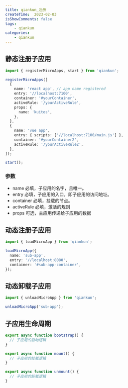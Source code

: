 ```yaml
---
title: qiankun_注册
createTime:  2023-02-03
isShowComments: false
tags:
    - qiankun
categories:
    - qiankun
---
```


## 静态注册子应用

```ts
import { registerMicroApps, start } from 'qiankun';

registerMicroApps([
  {
    name: 'react app', // app name registered
    entry: '//localhost:7100',
    container: '#yourContainer',
    activeRule: '/yourActiveRule',
    props: {
      name: 'kuitos',
    },
  },
  {
    name: 'vue app',
    entry: { scripts: ['//localhost:7100/main.js'] },
    container: '#yourContainer2',
    activeRule: '/yourActiveRule2',
  },
]);

start();
```

### 参数

- name 必填，子应用的名字，且唯一。
- entry 必填，子应用的入口，即子应用的访问地址。
- container 必填，挂载的节点。
- activeRule 必填，激活的规则
- props 可选，主应用传递给子应用的数据

## 动态注册子应用

```ts
import { loadMicroApp } from 'qiankun';

loadMicroApp({
  name: 'sub-app',
  entry: '//localhost:8080',
  container: '#sub-app-container',
});

```

## 动态卸载子应用

```ts
import { unloadMicroApp } from 'qiankun';

unloadMicroApp('sub-app');
```

## 子应用生命周期

```ts
export async function bootstrap() {
  // 子应用的启动逻辑
}

export async function mount() {
  // 子应用的挂载逻辑
}

export async function unmount() {
  // 子应用的卸载逻辑
}

```